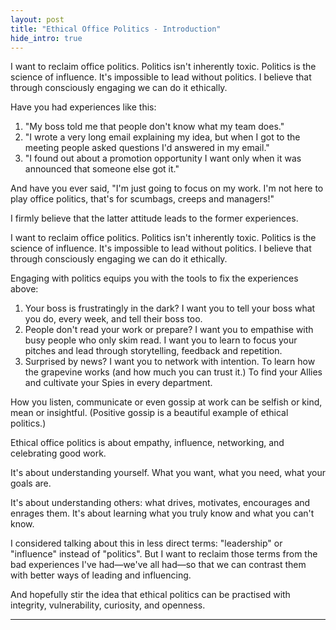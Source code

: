 ```yaml
---
layout: post
title: "Ethical Office Politics - Introduction"
hide_intro: true
---
```

I want to reclaim office politics. Politics isn't inherently toxic. Politics is the science of influence. It's impossible to lead without politics. I believe that through consciously engaging we can do it ethically.

<!--more-->


Have you had experiences like this:

1. "My boss told me that people don't know what my team does."
2. "I wrote a very long email explaining my idea, but when I got to the meeting people asked questions I'd answered in my email."
3. "I found out about a promotion opportunity I want only when it was announced that someone else got it."

And have you ever said, "I'm just going to focus on my work. I'm not here to play office politics, that's for scumbags, creeps and managers!"

I firmly believe that the latter attitude leads to the former experiences.

I want to reclaim office politics. Politics isn't inherently toxic. Politics is the science of influence. It's impossible to lead without politics. I believe that through consciously engaging we can do it ethically.  

Engaging with politics equips you with the tools to fix the experiences above:
1. Your boss is frustratingly in the dark? I want you to tell your boss what you do, every week, and tell their boss too.
2. People don't read your work or prepare? I want you to empathise with busy people who only skim read. I want you to learn to focus your pitches and lead through storytelling, feedback and repetition.
3. Surprised by news? I want you to network with intention. To learn how the grapevine works (and how much you can trust it.) To find your Allies and cultivate your Spies in every department.

How you listen, communicate or even gossip at work can be selfish or kind, mean or insightful. (Positive gossip is a beautiful example of ethical politics.)

Ethical office politics is about empathy, influence, networking, and celebrating good work.

It's about understanding yourself. What you want, what you need, what your goals are.

It's about understanding others: what drives, motivates, encourages and enrages them. It's about learning what you truly know and what you can't know.

I considered talking about this in less direct terms: "leadership" or "influence" instead of "politics". But I want to reclaim those terms from the bad experiences I've had—we've all had—so that we can contrast them with better ways of leading and influencing. 

And hopefully stir the idea that ethical politics can be practised with integrity, vulnerability, curiosity, and openness.

-----
